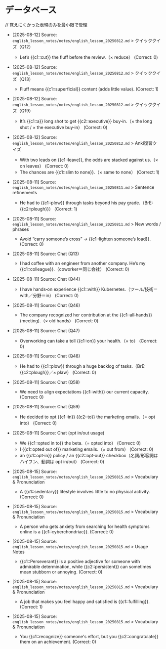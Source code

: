 # データベース

// 覚えにくかった表現のみを最小限で管理

- [2025-08-12] Source: `english_lesson_notes/notes/english_lesson_20250812.md` >
  クイッククイズ（Q12）
  - Let’s {{c1::cut}} the fluff before the review.（× reduce） (Correct: 0)

- [2025-08-12] Source: `english_lesson_notes/notes/english_lesson_20250812.md` >
  クイッククイズ（Q13）
  - Fluff means {{c1::superficial}} content (adds little value). (Correct: 1)

- [2025-08-12] Source: `english_lesson_notes/notes/english_lesson_20250812.md` >
  クイッククイズ（Q19）
  - It’s {{c1::a}} long shot to get {{c2::executive}} buy‑in.（× the long shot /
    × the executive buy‑in） (Correct: 0)

- [2025-08-12] Source: `english_lesson_notes/notes/english_lesson_20250812.md` >
  Anki復習クイズ
  - With two leads on {{c1::leave}}, the odds are stacked against us.（× on
    leaves） (Correct: 0)
  - The chances are {{c1::slim to none}}.（× same to none） (Correct: 1)

- [2025-08-11] Source: `english_lesson_notes/notes/english_lesson_20250811.md` >
  Sentence refinements
  - He had to {{c1::plow}} through tasks beyond his pay grade.（BrE:
    {{c2::plough}}） (Correct: 1)

- [2025-08-11] Source: `english_lesson_notes/notes/english_lesson_20250811.md` >
  New words / phrases
  - Avoid “carry someone’s cross” → {{c1::lighten someone’s load}}.
    (Correct: 0)

- [2025-08-11] Source: Chat (Q13)
  - I had coffee with an engineer from another company. He’s my
    {{c1::colleague}}.（coworker＝同じ会社） (Correct: 0)

- [2025-08-11] Source: Chat (Q44)
  - I have hands‑on experience {{c1::with}} Kubernetes.（ツール/技術＝with／分野＝in）
    (Correct: 0)

- [2025-08-11] Source: Chat (Q46)
  - The company recognized her contribution at the {{c1::all‑hands}}
    (meeting).（× old hands） (Correct: 0)

- [2025-08-11] Source: Chat (Q47)
  - Overworking can take a toll {{c1::on}} your health.（× to） (Correct: 0)

- [2025-08-11] Source: Chat (Q48)
  - He had to {{c1::plow}} through a huge backlog of tasks.（BrE:
    {{c2::plough}}／× plaw） (Correct: 0)

- [2025-08-11] Source: Chat (Q58)
  - We need to align expectations {{c1::with}} our current capacity.
    (Correct: 0)

- [2025-08-11] Source: Chat (Q59)
  - He decided to opt {{c1::in}} {{c2::to}} the marketing emails.（= opt into）
    (Correct: 0)

- [2025-08-11] Source: Chat (opt in/out usage)
  - We {{c1::opted in to}} the beta.（= opted into） (Correct: 0)
  - I {{c1::opted out of}} marketing emails.（× out from） (Correct: 0)
  - an {{c1::opt‑in}} policy / an {{c2::opt‑out}} checkbox（名詞/形容詞はハイフン、動詞は
    opt in/out） (Correct: 0)

- [2025-08-15] Source:
  `english_lesson_notes/notes/english_lesson_20250815.md` > Vocabulary &
  Pronunciation
  - A {{c1::sedentary}} lifestyle involves little to no physical activity.
    (Correct: 0)

- [2025-08-15] Source:
  `english_lesson_notes/notes/english_lesson_20250815.md` > Vocabulary &
  Pronunciation
  - A person who gets anxiety from searching for health symptoms online is a
    {{c1::cyberchondriac}}. (Correct: 0)

- [2025-08-15] Source: `english_lesson_notes/notes/english_lesson_20250815.md` >
  Usage Notes
  - {{c1::Perseverant}} is a positive adjective for someone with admirable
    determination, while {{c2::persistent}} can sometimes mean stubborn or
    annoying. (Correct: 0)

- [2025-08-15] Source:
  `english_lesson_notes/notes/english_lesson_20250815.md` > Vocabulary &
  Pronunciation
  - A job that makes you feel happy and satisfied is {{c1::fulfilling}}.
    (Correct: 1)

- [2025-08-15] Source:
  `english_lesson_notes/notes/english_lesson_20250815.md` > Vocabulary &
  Pronunciation
  - You {{c1::recognize}} someone's effort, but you {{c2::congratulate}} them on
    an achievement. (Correct: 0)

